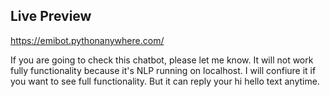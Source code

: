 ## Live Preview
https://emibot.pythonanywhere.com/ </br>

If you are going to check this chatbot, please let me know. It will not work fully functionality because it's NLP running on localhost. I will confiure it if you want to see full functionality. But it can reply your hi hello text anytime.
